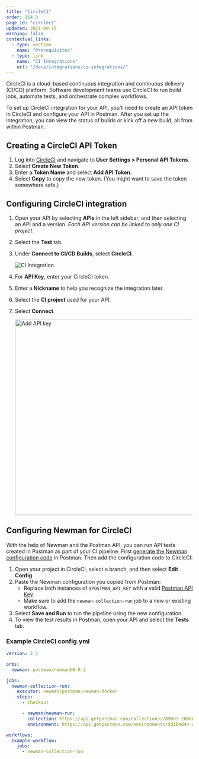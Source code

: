 ```yaml
---
title: "CircleCI"
order: 164.3
page_id: "circleci"
updated: 2021-09-15
warning: false
contextual_links:
  - type: section
    name: "Prerequisites"
  - type: link
    name: "CI Integrations"
    url: "/docs/integrations/ci-integrations/"
---
```


CircleCI is a cloud-based continuous integration and continuous delivery (CI/CD) platform. Software development teams use CircleCI to run build jobs, automate tests, and orchestrate complex workflows.

To set up CircleCI integration for your API, you’ll need to create an API token in CircleCI and configure your API in Postman. After you set up the integration, you can view the status of builds or kick off a new build, all from within Postman.

## Creating a CircleCI API Token

1. Log into [CircleCI](https://app.circleci.com/settings/user/tokens) and navigate to **User Settings > Personal API Tokens**.
1. Select **Create New Token**.
1. Enter a **Token Name** and select **Add API Token**.
1. Select **Copy** to copy the new token. (You might want to save the token somewhere safe.)

## Configuring CircleCI integration

1. Open your API by selecting **APIs** in the left sidebar, and then selecting an API and a version. *Each API version can be linked to only one CI project*.
1. Select the **Test** tab.
1. Under **Connect to CI/CD Builds**, select **CircleCI**.

    ![CI Integration](https://assets.postman.com/postman-docs/ci-add-integration-v9.jpg)

1. For **API Key**, enter your CircleCI token.
1. Enter a **Nickname** to help you recognize the integration later.
1. Select the **CI project** used for your API.
1. Select **Connect**.

    <img alt="Add API key" src="https://assets.postman.com/postman-docs/circleci-connect-project-v9.jpg" width="527px">

## Configuring Newman for CircleCI

With the help of Newman and the Postman API, you can run API tests created in Postman as part of your CI pipeline. First [generate the Newman configuration code](/docs/integrations/ci-integrations/#configuring-newman-for-ci) in Postman. Then add the configuration code to CircleCI:

1. Open your project in CircleCI, select a branch, and then select **Edit Config**.
1. Paste the Newman configuration you copied from Postman:
    * Replace both instances of `$POSTMAN_API_KEY` with a valid [Postman API Key](/docs/developer/intro-api/#generating-a-postman-api-key).
    * Make sure to add the `newman-collection-run` job to a new or existing workflow.
1. Select **Save and Run** to run the pipeline using the new configuration.
1. To view the test results in Postman, open your API and select the **Tests** tab.

### Example CircleCI config.yml

```yaml
version: 2.1

orbs:
  newman: postman/newman@0.0.2

jobs:
  newman-collection-run:
    executor: newman/postman-newman-docker
    steps:
      - checkout

      - newman/newman-run:
        collection: https://api.getpostman.com/collections/789883-28b680e3-eb56-4135-8f4c-de01a6e494e9?apikey=$POSTMAN_API_KEY
        environment: https://api.getpostman.com/environments/5d1b4d44-ac1e-4eb6-9062-b28cd96333a4?apikey=$POSTMAN_API_KEY

workflows:
  example-workflow:
    jobs:
      - newman-collection-run

```
